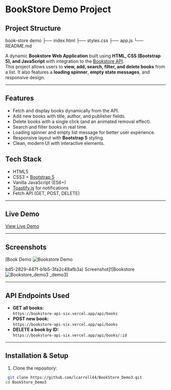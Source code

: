 # BookStore Demo Project

## Project Structure

book-store demo
├── index.html
├── styles.css
├── app.js
└── README.md

A dynamic **Bookstore Web Application** built using **HTML, CSS (Bootstrap 5), and JavaScript** with integration to the [Bookstore API](https://bookstore-api-six.vercel.app/api/books).  
This project allows users to **view, add, search, filter, and delete books** from a list. It also features a **loading spinner**, **empty state messages**, and responsive design.

---

## Features

- Fetch and display books dynamically from the API.
- Add new books with title, author, and publisher fields.
- Delete books with a single click (and an animated removal effect).
- Search and filter books in real time.
- Loading spinner and empty list message for better user experience.
- Responsive layout with **Bootstrap 5** styling.
- Clean, modern UI with interactive elements.

## Tech Stack

- HTML5
- CSS3 + [Bootstrap 5](https://getbootstrap.com/)
- Vanilla JavaScript (ES6+)
- [Toastify.js](https://apvarun.github.io/toastify-js/) for notifications
- Fetch API (GET, POST, DELETE)

---

## Live Demo

[View Live Demo](https://github.com/lcarroll44/BookStore-Demo3#)

---

## Screenshots

[Book Demo ![Bookstore Demo](https://github.com/user-attachments/assets/06e48bdc-ffba-4532-a30b-52f34472dcd1)

bd5-2829-447f-b1b5-3fa2c48afb3a)
Screenshot]![Bookstore![Bookstore_demo3](https://github.com/user-attachments/assets/730b6b7b-a612-4b7e-975b-eaced21e0c07)
_demo3]

---

## API Endpoints Used

- **GET all books:**  
`https://bookstore-api-six.vercel.app/api/books`
- **POST new book:**  
`https://bookstore-api-six.vercel.app/api/books`
- **DELETE a book by ID:**  
`https://bookstore-api-six.vercel.app/api/books/:id`

---

## Installation & Setup

1. Clone the repository:

 ```bash
  git clone https://github.com/lcarroll44/BookStore_Demo3.git
 cd BookStore_Demo3
 ```
